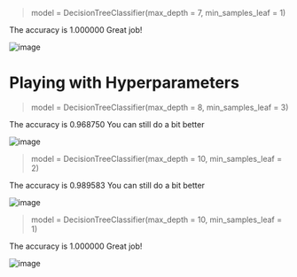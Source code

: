 > model = DecisionTreeClassifier(max_depth = 7, min_samples_leaf = 1)

The accuracy is 1.000000
Great job!

![image](https://user-images.githubusercontent.com/92583544/150601214-e85b7a21-c695-43c2-9e57-d89f9755539a.png)


# Playing with Hyperparameters

> model = DecisionTreeClassifier(max_depth = 8, min_samples_leaf = 3)

The accuracy is 0.968750
You can still do a bit better

![image](https://user-images.githubusercontent.com/92583544/150601423-f08c6f14-6e4a-41f8-94ae-97b3f1b8ef08.png)





> model = DecisionTreeClassifier(max_depth = 10, min_samples_leaf = 2)

The accuracy is 0.989583
You can still do a bit better

![image](https://user-images.githubusercontent.com/92583544/150601614-67d8f1ef-e0da-4299-801a-ba944dc4e8af.png)


> model = DecisionTreeClassifier(max_depth = 10, min_samples_leaf = 1)

The accuracy is 1.000000
Great job!

![image](https://user-images.githubusercontent.com/92583544/150601882-d0682241-30c7-4c2b-be44-2155e77ecdb7.png)
